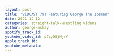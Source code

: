 ```yaml
---
layout: post
title: "VIDCAST 79! Featuring George The Iceman"
date: 2021-12-12
categories: straight-talk-wrestling videos
author: george-mckay
spotify_track_id: 
youtube_video_id: p7qyQ8jMjrY
apple_track_id: 
youtube_metadata: 
---
```

